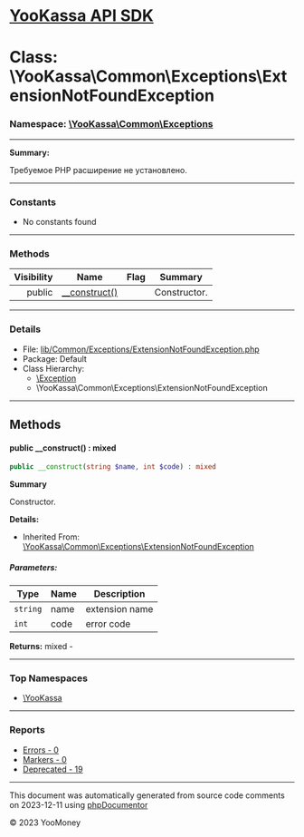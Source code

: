 # [YooKassa API SDK](../home.md)

# Class: \YooKassa\Common\Exceptions\ExtensionNotFoundException
### Namespace: [\YooKassa\Common\Exceptions](../namespaces/yookassa-common-exceptions.md)
---
**Summary:**

Требуемое PHP расширение не установлено.


---
### Constants
* No constants found

---
### Methods
| Visibility | Name | Flag | Summary |
| ----------:| ---- | ---- | ------- |
| public | [__construct()](../classes/YooKassa-Common-Exceptions-ExtensionNotFoundException.md#method___construct) |  | Constructor. |

---
### Details
* File: [lib/Common/Exceptions/ExtensionNotFoundException.php](../../lib/Common/Exceptions/ExtensionNotFoundException.php)
* Package: Default
* Class Hierarchy: 
  * [\Exception](\Exception)
  * \YooKassa\Common\Exceptions\ExtensionNotFoundException

---
## Methods
<a name="method___construct" class="anchor"></a>
#### public __construct() : mixed

```php
public __construct(string $name, int $code) : mixed
```

**Summary**

Constructor.

**Details:**
* Inherited From: [\YooKassa\Common\Exceptions\ExtensionNotFoundException](../classes/YooKassa-Common-Exceptions-ExtensionNotFoundException.md)

##### Parameters:
| Type | Name | Description |
| ---- | ---- | ----------- |
| <code lang="php">string</code> | name  | extension name |
| <code lang="php">int</code> | code  | error code |

**Returns:** mixed - 



---

### Top Namespaces

* [\YooKassa](../namespaces/yookassa.md)

---

### Reports
* [Errors - 0](../reports/errors.md)
* [Markers - 0](../reports/markers.md)
* [Deprecated - 19](../reports/deprecated.md)

---

This document was automatically generated from source code comments on 2023-12-11 using [phpDocumentor](http://www.phpdoc.org/)

&copy; 2023 YooMoney
